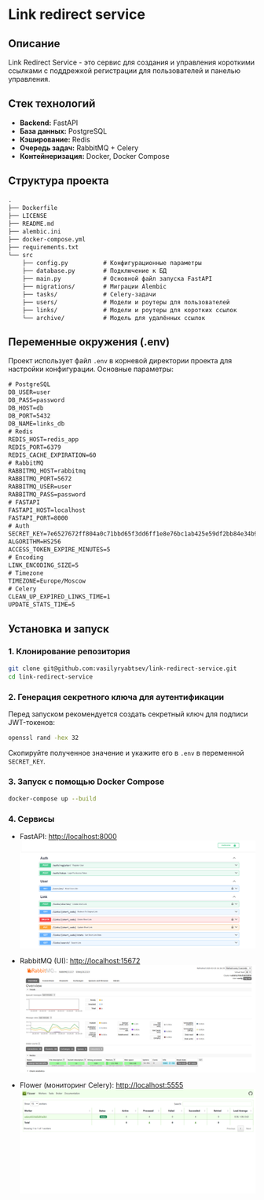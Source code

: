 # Link redirect service

## Описание
Link Redirect Service - это сервис для создания и управления короткими ссылками с поддрежкой регистрации для пользователей и панелью управления.

## Стек технологий
- **Backend:** FastAPI
- **База данных:** PostgreSQL
- **Кэширование:** Redis
- **Очередь задач:** RabbitMQ + Celery
- **Контейнеризация:** Docker, Docker Compose

## Структура проекта
```
.
├── Dockerfile
├── LICENSE
├── README.md
├── alembic.ini
├── docker-compose.yml
├── requirements.txt
└── src
    ├── config.py          # Конфигурационные параметры
    ├── database.py        # Подключение к БД
    ├── main.py            # Основной файл запуска FastAPI
    ├── migrations/        # Миграции Alembic
    ├── tasks/             # Celery-задачи
    ├── users/             # Модели и роутеры для пользователей
    ├── links/             # Модели и роутеры для коротких ссылок
    └── archive/           # Модель для удалённых ссылок
```

## Переменные окружения (.env)
Проект использует файл `.env` в корневой директории проекта для настройки конфигурации. Основные параметры:
```env
# PostgreSQL
DB_USER=user
DB_PASS=password
DB_HOST=db
DB_PORT=5432
DB_NAME=links_db
# Redis
REDIS_HOST=redis_app
REDIS_PORT=6379
REDIS_CACHE_EXPIRATION=60
# RabbitMQ
RABBITMQ_HOST=rabbitmq
RABBITMQ_PORT=5672
RABBITMQ_USER=user
RABBITMQ_PASS=password
# FASTAPI
FASTAPI_HOST=localhost
FASTAPI_PORT=8000
# Auth
SECRET_KEY=7e6527672ff804a0c71bbd65f3dd6ff1e8e76bc1ab425e59df2bb84e34b99dfe
ALGORITHM=HS256
ACCESS_TOKEN_EXPIRE_MINUTES=5
# Encoding
LINK_ENCODING_SIZE=5
# Timezone
TIMEZONE=Europe/Moscow
# Celery
CLEAN_UP_EXPIRED_LINKS_TIME=1
UPDATE_STATS_TIME=5
```

## Установка и запуск
### 1. Клонирование репозитория
```sh
git clone git@github.com:vasilyryabtsev/link-redirect-service.git
cd link-redirect-service
```

### 2. Генерация секретного ключа для аутентификации
Перед запуском рекомендуется создать секретный ключ для подписи JWT-токенов:
```sh
openssl rand -hex 32
```
Скопируйте полученное значение и укажите его в `.env` в переменной `SECRET_KEY`.

### 3. Запуск с помощью Docker Compose
```sh
docker-compose up --build
```

### 4. Сервисы

- FastAPI: [http://localhost:8000](http://localhost:8000)
![alt text](docs/image.png)

- RabbitMQ (UI): [http://localhost:15672](http://localhost:15672)
![alt text](docs/image-1.png)

- Flower (мониторинг Celery): [http://localhost:5555](http://localhost:5555)
![alt text](docs/image-2.png)
